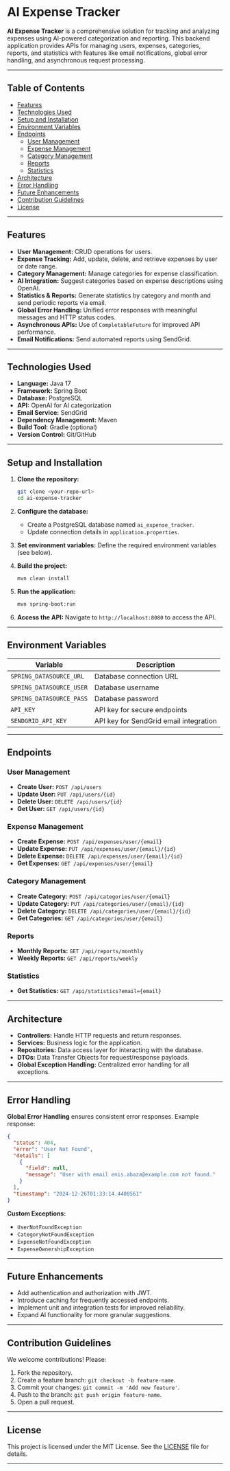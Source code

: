 # AI Expense Tracker

**AI Expense Tracker** is a comprehensive solution for tracking and analyzing expenses using AI-powered categorization and reporting. This backend application provides APIs for managing users, expenses, categories, reports, and statistics with features like email notifications, global error handling, and asynchronous request processing.

---

## Table of Contents

- [Features](#features)
- [Technologies Used](#technologies-used)
- [Setup and Installation](#setup-and-installation)
- [Environment Variables](#environment-variables)
- [Endpoints](#endpoints)
    - [User Management](#user-management)
    - [Expense Management](#expense-management)
    - [Category Management](#category-management)
    - [Reports](#reports)
    - [Statistics](#statistics)
- [Architecture](#architecture)
- [Error Handling](#error-handling)
- [Future Enhancements](#future-enhancements)
- [Contribution Guidelines](#contribution-guidelines)
- [License](#license)

---

## Features

- **User Management:** CRUD operations for users.
- **Expense Tracking:** Add, update, delete, and retrieve expenses by user or date range.
- **Category Management:** Manage categories for expense classification.
- **AI Integration:** Suggest categories based on expense descriptions using OpenAI.
- **Statistics & Reports:** Generate statistics by category and month and send periodic reports via email.
- **Global Error Handling:** Unified error responses with meaningful messages and HTTP status codes.
- **Asynchronous APIs:** Use of `CompletableFuture` for improved API performance.
- **Email Notifications:** Send automated reports using SendGrid.

---

## Technologies Used

- **Language:** Java 17
- **Framework:** Spring Boot
- **Database:** PostgreSQL
- **API:** OpenAI for AI categorization
- **Email Service:** SendGrid
- **Dependency Management:** Maven
- **Build Tool:** Gradle (optional)
- **Version Control:** Git/GitHub

---

## Setup and Installation

1. **Clone the repository:**
   ```bash
   git clone <your-repo-url>
   cd ai-expense-tracker
   ```

2. **Configure the database:**
    - Create a PostgreSQL database named `ai_expense_tracker`.
    - Update connection details in `application.properties`.

3. **Set environment variables:**
   Define the required environment variables (see below).

4. **Build the project:**
   ```bash
   mvn clean install
   ```

5. **Run the application:**
   ```bash
   mvn spring-boot:run
   ```

6. **Access the API:**
   Navigate to `http://localhost:8080` to access the API.

---

## Environment Variables

| Variable                | Description                              |
|-------------------------|------------------------------------------|
| `SPRING_DATASOURCE_URL` | Database connection URL                 |
| `SPRING_DATASOURCE_USER`| Database username                       |
| `SPRING_DATASOURCE_PASS`| Database password                       |
| `API_KEY`               | API key for secure endpoints            |
| `SENDGRID_API_KEY`      | API key for SendGrid email integration   |

---

## Endpoints

### User Management
- **Create User:** `POST /api/users`
- **Update User:** `PUT /api/users/{id}`
- **Delete User:** `DELETE /api/users/{id}`
- **Get User:** `GET /api/users/{id}`

### Expense Management
- **Create Expense:** `POST /api/expenses/user/{email}`
- **Update Expense:** `PUT /api/expenses/user/{email}/{id}`
- **Delete Expense:** `DELETE /api/expenses/user/{email}/{id}`
- **Get Expenses:** `GET /api/expenses/user/{email}`

### Category Management
- **Create Category:** `POST /api/categories/user/{email}`
- **Update Category:** `PUT /api/categories/user/{email}/{id}`
- **Delete Category:** `DELETE /api/categories/user/{email}/{id}`
- **Get Categories:** `GET /api/categories/user/{email}`

### Reports
- **Monthly Reports:** `GET /api/reports/monthly`
- **Weekly Reports:** `GET /api/reports/weekly`

### Statistics
- **Get Statistics:** `GET /api/statistics?email={email}`

---

## Architecture

- **Controllers:** Handle HTTP requests and return responses.
- **Services:** Business logic for the application.
- **Repositories:** Data access layer for interacting with the database.
- **DTOs:** Data Transfer Objects for request/response payloads.
- **Global Exception Handling:** Centralized error handling for all exceptions.

---

## Error Handling

**Global Error Handling** ensures consistent error responses. Example response:
```json
{
  "status": 404,
  "error": "User Not Found",
  "details": [
    {
      "field": null,
      "message": "User with email enis.abaza@example.com not found."
    }
  ],
  "timestamp": "2024-12-26T01:33:14.4400561"
}
```

**Custom Exceptions:**
- `UserNotFoundException`
- `CategoryNotFoundException`
- `ExpenseNotFoundException`
- `ExpenseOwnershipException`

---

## Future Enhancements

- Add authentication and authorization with JWT.
- Introduce caching for frequently accessed endpoints.
- Implement unit and integration tests for improved reliability.
- Expand AI functionality for more granular suggestions.

---

## Contribution Guidelines

We welcome contributions! Please:
1. Fork the repository.
2. Create a feature branch: `git checkout -b feature-name`.
3. Commit your changes: `git commit -m 'Add new feature'`.
4. Push to the branch: `git push origin feature-name`.
5. Open a pull request.

---

## License

This project is licensed under the MIT License. See the [LICENSE](LICENSE) file for details.

---

